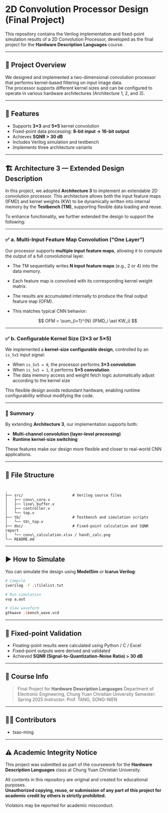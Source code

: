 # 2D Convolution Processor Design (Final Project)

This repository contains the Verilog implementation and fixed-point simulation results of a 2D Convolution Processor, developed as the final project for the **Hardware Description Languages** course.

---

## 🧠 Project Overview

We designed and implemented a two-dimensional convolution processor that performs kernel-based filtering on input image data.  
The processor supports different kernel sizes and can be configured to operate in various hardware architectures (Architecture 1, 2, and 3).

---

## 📌 Features

- Supports **3×3** and **5×5** kernel convolution
- Fixed-point data processing: **8-bit input → 16-bit output**
- Achieves **SQNR > 30 dB**
- Includes Verilog simulation and testbench
- Implements three architecture variants

---

## 🏗️ Architecture 3 — Extended Design Description

In this project, we adopted **Architecture 3** to implement an extendable 2D convolution processor. This architecture allows both the input feature maps (IFMD) and kernel weights (KW) to be dynamically written into internal memory by the **Testbench (TM)**, supporting flexible data loading and reuse.

To enhance functionality, we further extended the design to support the following:

---

### ✅ a. Multi-Input Feature Map Convolution ("One Layer")

Our processor supports **multiple input feature maps**, allowing it to compute the output of a full convolutional layer.

* The TM sequentially writes **N input feature maps** (e.g., 2 or 4) into the data memory.
* Each feature map is convolved with its corresponding kernel weight matrix.
* The results are accumulated internally to produce the final output feature map (OFM).
* This matches typical CNN behavior:

  $$
  OFM = \sum_{i=1}^{N} (IFMD_i \ast KW_i)
  $$

---

### ✅ b. Configurable Kernel Size (3×3 or 5×5)

We implemented a **kernel-size configurable design**, controlled by an `is_5x5` input signal:

* When `is_5x5 = 0`, the processor performs **3×3 convolution**
* When `is_5x5 = 1`, it performs **5×5 convolution**
* The data memory access and weight fetch logic automatically adjust according to the kernel size

This flexible design avoids redundant hardware, enabling runtime configurability without modifying the code.

---

### 🧠 Summary

By extending **Architecture 3**, our implementation supports both:

* **Multi-channel convolution (layer-level processing)**
* **Runtime kernel-size switching**

These features make our design more flexible and closer to real-world CNN applications.

---

## 📂 File Structure

```

.
├── src/                      # Verilog source files
│   ├── conv\_core.v
│   ├── line\_buffer.v
│   ├── controller.v
│   └── top.v
├── tb/                       # Testbench and simulation scripts
│   └── tb\_top.v
├── doc/                      # Fixed-point calculation and SQNR report
│   └── conv\_calculation.xlsx / hand\_calc.png
└── README.md

````

---

## ▶️ How to Simulate

You can simulate the design using **ModelSim** or **Icarus Verilog**:

```bash
# Compile
iverilog -f .\filelist.txt

# Run simulation
vvp a.out

# View waveform
gtkwave .\bench_wave.vcd
````

---

## 🧪 Fixed-point Validation

* Floating-point results were calculated using Python / C / Excel
* Fixed-point outputs were derived and validated
* Achieved **SQNR (Signal-to-Quantization-Noise Ratio) > 30 dB**

---

## 📘 Course Info

> Final Project for **Hardware Description Languages**
> Department of Electronic Engineering, Chung Yuan Christian University
> Semester: Spring 2025
> Instructor: Prof. TANG, SONG-NIEN

---

## 🧑‍💻 Contributors

* tsao-ming

---

## ⚠️ Academic Integrity Notice

This project was submitted as part of the coursework for the **Hardware Description Languages** class at Chung Yuan Christian University.

All contents in this repository are original and created for educational purposes.  
**Unauthorized copying, reuse, or submission of any part of this project for academic credit by others is strictly prohibited.**

Violators may be reported for academic misconduct.
